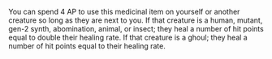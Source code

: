 You can spend 4 AP to use this medicinal item on yourself or another creature so long as they are next to you. If that creature is a human, mutant, gen-2 synth, abomination, animal, or insect; they heal a number of hit points equal to double their healing rate. If that creature is a ghoul; they heal a number of hit points equal to their healing rate.